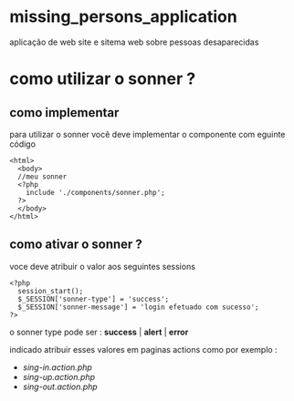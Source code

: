 # missing_persons_application
aplicação de web site e sitema web sobre pessoas desaparecidas


# como utilizar o sonner ?

## como implementar
para utilizar o sonner você deve implementar o componente com eguinte código 

    <html>
      <body>
      //meu sonner
      <?php
        include './components/sonner.php';
      ?>
      </body>
    </html>

## como ativar o sonner ?
voce deve atribuir o valor aos seguintes sessions

    <?php
      session_start();
      $_SESSION['sonner-type'] = 'success';
      $_SESSION['sonner-message'] = 'login efetuado com sucesso';
    ?>

o sonner type pode ser : **success** | **alert** | **error**

indicado atribuir esses valores em paginas actions como por exemplo :
- *sing-in.action.php*
- *sing-up.action.php*
- *sing-out.action.php*


